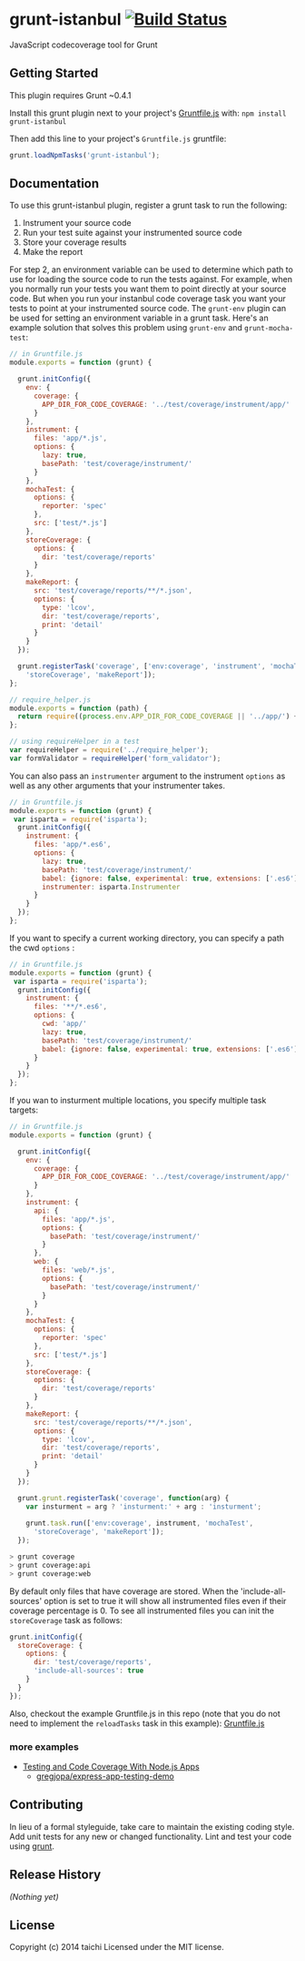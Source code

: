 # grunt-istanbul [![Build Status](https://travis-ci.org/taichi/grunt-istanbul.png)](https://travis-ci.org/taichi/grunt-istanbul)

JavaScript codecoverage tool for Grunt

## Getting Started
This plugin requires Grunt ~0.4.1

Install this grunt plugin next to your project's [Gruntfile.js][getting_started] with: `npm install grunt-istanbul`

Then add this line to your project's `Gruntfile.js` gruntfile:

```javascript
grunt.loadNpmTasks('grunt-istanbul');
```

[grunt]: https://github.com/cowboy/grunt
[getting_started]: https://github.com/cowboy/grunt/blob/master/docs/getting_started.md

## Documentation
To use this grunt-istanbul plugin, register a grunt task to run the following:

1. Instrument your source code
2. Run your test suite against your instrumented source code
3. Store your coverage results
4. Make the report

For step 2, an environment variable can be used to determine which path to use for loading
the source code to run the tests against. For example, when you normally run your tests you
want them to point directly at your source code. But when you run your instanbul code coverage
task you want your tests to point at your instrumented source code. The `grunt-env` plugin
can be used for setting an environment variable in a grunt task. Here's an example solution
that solves this problem using `grunt-env` and `grunt-mocha-test`:

```javascript
// in Gruntfile.js
module.exports = function (grunt) {

  grunt.initConfig({
    env: {
      coverage: {
        APP_DIR_FOR_CODE_COVERAGE: '../test/coverage/instrument/app/'
      }
    },
    instrument: {
      files: 'app/*.js',
      options: {
        lazy: true,
        basePath: 'test/coverage/instrument/'
      }
    },
    mochaTest: {
      options: {
        reporter: 'spec'
      },
      src: ['test/*.js']
    },
    storeCoverage: {
      options: {
        dir: 'test/coverage/reports'
      }
    },
    makeReport: {
      src: 'test/coverage/reports/**/*.json',
      options: {
        type: 'lcov',
        dir: 'test/coverage/reports',
        print: 'detail'
      }
    }
  });

  grunt.registerTask('coverage', ['env:coverage', 'instrument', 'mochaTest',
    'storeCoverage', 'makeReport']);
};
```
```javascript
// require_helper.js
module.exports = function (path) {
  return require((process.env.APP_DIR_FOR_CODE_COVERAGE || '../app/') + path);
};
```
```javascript
// using requireHelper in a test
var requireHelper = require('../require_helper');
var formValidator = requireHelper('form_validator');
```

You can also pass an `instrumenter` argument to the instrument `options` as well as any other arguments that your instrumenter takes.

```javascript
// in Gruntfile.js
module.exports = function (grunt) {
 var isparta = require('isparta');
  grunt.initConfig({
    instrument: {
      files: 'app/*.es6',
      options: {
        lazy: true,
        basePath: 'test/coverage/instrument/'
        babel: {ignore: false, experimental: true, extensions: ['.es6']},
        instrumenter: isparta.Instrumenter
      }
    }
  });
};

```

If you want to specify a current working directory, you can specify a path the cwd `options` :

```javascript
// in Gruntfile.js
module.exports = function (grunt) {
 var isparta = require('isparta');
  grunt.initConfig({
    instrument: {
      files: '**/*.es6',
      options: {
        cwd: 'app/'
        lazy: true,
        basePath: 'test/coverage/instrument/'
        babel: {ignore: false, experimental: true, extensions: ['.es6']}
      }
    }
  });
};

```
If you wan to insturment multiple locations, you specify multiple task targets:

```javascript
// in Gruntfile.js
module.exports = function (grunt) {

  grunt.initConfig({
    env: {
      coverage: {
        APP_DIR_FOR_CODE_COVERAGE: '../test/coverage/instrument/app/'
      }
    },
    instrument: {
      api: {
        files: 'app/*.js',
        options: {
          basePath: 'test/coverage/instrument/'
        }
      },
      web: {
        files: 'web/*.js',
        options: {
          basePath: 'test/coverage/instrument/'
        }
      }
    },
    mochaTest: {
      options: {
        reporter: 'spec'
      },
      src: ['test/*.js']
    },
    storeCoverage: {
      options: {
        dir: 'test/coverage/reports'
      }
    },
    makeReport: {
      src: 'test/coverage/reports/**/*.json',
      options: {
        type: 'lcov',
        dir: 'test/coverage/reports',
        print: 'detail'
      }
    }
  });

  grunt.grunt.registerTask('coverage', function(arg) {
    var insturment = arg ? 'insturment:' + arg : 'insturment';
    
    grunt.task.run(['env:coverage', instrument, 'mochaTest',
      'storeCoverage', 'makeReport']);
  });
```
```bash
> grunt coverage
> grunt coverage:api
> grunt coverage:web
```


By default only files that have coverage are stored. When the 'include-all-sources' option is set to true it will show all instrumented files even if their coverage percentage is 0. To see all instrumented files you can init the `storeCoverage` task as follows:
```javascript
grunt.initConfig({
  storeCoverage: {
    options: {
      dir: 'test/coverage/reports',
      'include-all-sources': true
    }
  }
});
```



Also, checkout the example Gruntfile.js in this repo (note that you do not need to implement the
`reloadTasks` task in this example):
[Gruntfile.js](https://github.com/taichi/grunt-istanbul/blob/master/Gruntfile.js#69)

### more examples

* [Testing and Code Coverage With Node.js Apps](http://www.gregjopa.com/2014/02/testing-and-code-coverage-with-node-js-apps/)
    * [gregjopa/express-app-testing-demo](https://github.com/gregjopa/express-app-testing-demo)

## Contributing
In lieu of a formal styleguide, take care to maintain the existing coding style. Add unit tests for any new or changed functionality. Lint and test your code using [grunt][grunt].

## Release History
_(Nothing yet)_

## License
Copyright (c) 2014 taichi
Licensed under the MIT license.
